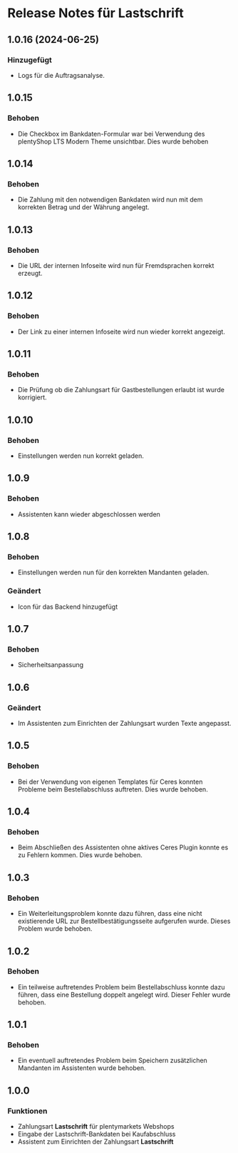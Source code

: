# Release Notes für Lastschrift

## 1.0.16 (2024-06-25)

### Hinzugefügt
- Logs für die Auftragsanalyse.

## 1.0.15

### Behoben
- Die Checkbox im Bankdaten-Formular war bei Verwendung des plentyShop LTS Modern Theme unsichtbar. Dies wurde behoben

## 1.0.14

### Behoben
- Die Zahlung mit den notwendigen Bankdaten wird nun mit dem korrekten Betrag und der Währung angelegt.

## 1.0.13

### Behoben
- Die URL der internen Infoseite wird nun für Fremdsprachen korrekt erzeugt.

## 1.0.12

### Behoben
- Der Link zu einer internen Infoseite wird nun wieder korrekt angezeigt.

## 1.0.11

### Behoben
- Die Prüfung ob die Zahlungsart für Gastbestellungen erlaubt ist wurde korrigiert.

## 1.0.10

### Behoben
- Einstellungen werden nun korrekt geladen.

## 1.0.9

### Behoben
- Assistenten kann wieder abgeschlossen werden

## 1.0.8

### Behoben
- Einstellungen werden nun für den korrekten Mandanten geladen.

### Geändert
- Icon für das Backend hinzugefügt

## 1.0.7

### Behoben
- Sicherheitsanpassung

## 1.0.6

### Geändert

- Im Assistenten zum Einrichten der Zahlungsart wurden Texte angepasst.

## 1.0.5

### Behoben

- Bei der Verwendung von eigenen Templates für Ceres konnten Probleme beim Bestellabschluss auftreten. Dies wurde behoben.

## 1.0.4

### Behoben

- Beim Abschließen des Assistenten ohne aktives Ceres Plugin konnte es zu Fehlern kommen. Dies wurde behoben.

## 1.0.3

### Behoben

- Ein Weiterleitungsproblem konnte dazu führen, dass eine nicht existierende URL zur Bestellbestätigungsseite aufgerufen wurde. Dieses Problem wurde behoben.

## 1.0.2

### Behoben

- Ein teilweise auftretendes Problem beim Bestellabschluss konnte dazu führen, dass eine Bestellung doppelt angelegt wird. Dieser Fehler wurde behoben.

## 1.0.1

### Behoben

- Ein eventuell auftretendes Problem beim Speichern zusätzlichen Mandanten im Assistenten wurde behoben.

## 1.0.0

### Funktionen

- Zahlungsart **Lastschrift** für plentymarkets Webshops
- Eingabe der Lastschrift-Bankdaten bei Kaufabschluss
- Assistent zum Einrichten der Zahlungsart **Lastschrift**

